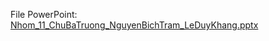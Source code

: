 File PowerPoint: [Nhom_11_ChuBaTruong_NguyenBichTram_LeDuyKhang.pptx](https://github.com/user-attachments/files/15753281/Nhom_11_ChuBaTruong_NguyenBichTram_LeDuyKhang.pptx)
